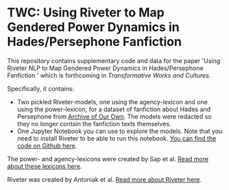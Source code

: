 # TWC: Using Riveter to Map Gendered Power Dynamics in Hades/Persephone Fanfiction 

This repository contains supplementary code and data for the paper 'Using Riveter NLP to Map Gendered Power Dynamics in Hades/Persephone Fanfiction ' which is forthcoming in _Transformative Works and Cultures._ 

Specifically, it contains:
- Two pickled Riveter-models, one using the agency-lexicon and one using the power-lexicon, for a dataset of fanfiction about Hades and Persephone from [Archive of Our Own](https://archiveofourown.org/). The models were redacted so they no longer contain the fanfiction texts themselves.
- One Jupyter Notebook you can use to explore the models. Note that you need to install Riveter to be able to run this notebook. [You can find the code on Github here](https://github.com/maartensap/riveter-nlp). 


The power- and agency-lexicons were created by Sap et al. [Read more about these lexicons here](https://aclanthology.org/D17-1247/).  

Riveter was created by Antoniak et al. [Read more about Riveter here](https://aclanthology.org/2023.acl-demo.36/).
